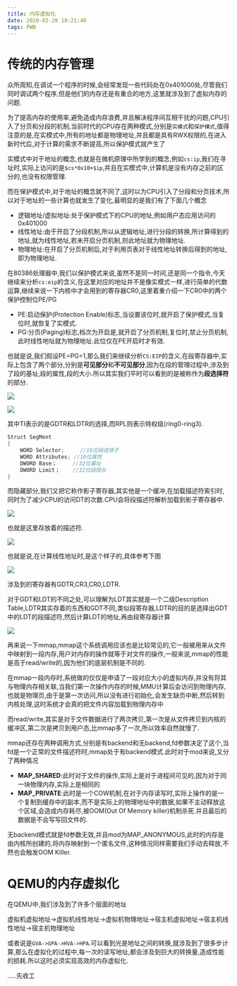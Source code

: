 ```yaml
---
title: 内存虚拟化
date: 2020-02-28 18:21:40
tags: PWN
---
```


# 传统的内存管理

众所周知,在调试一个程序的时候,会经常发现一些代码处在0x401000处,尽管我们同时调试两个程序,但是他们的内存还是有重合的地方,这里就涉及到了虚拟内存的问题.

为了提高内存的使用率,避免造成内存浪费,并且解决程序间互相干扰的问题,CPU引入了分页和分段的机制,当前时代的CPU存在两种模式,分别是`实模式`和`保护模式`,值得注意的是,在实模式中,所有的地址都是物理地址,并且都是具有RWX权限的,在进入新时代后,对于计算的需求不断提高,所以保护模式就产生了

实模式中对于地址的概念,也就是在微机原理中所学到的概念,例如`cs:ip`,我们在寻址时,实际上访问的是`$cs*0x10+$ip`,并且在实模式中,计算机是没有内存之前的区分的,也没有权限管理.

而在保护模式中,对于地址的概念就不同了,这时以为CPU引入了分段和分页技术,所以对于地址的一些计算也就发生了变化,最明显的是我们有了下面几个概念

- 逻辑地址/虚拟地址:处于保护模式下的CPU的地址,例如用户态应用访问的0x401000
- 线性地址:由于开启了分段机制,所以从逻辑地址,进行分段的转换,所计算得到的地址,就为线性地址,若未开启分页机制,则此地址就为物理地址.
- 物理地址:在开启了分页机制后,对于利用页表对于线性地址转换后得到的地址,即为物理地址.

在80386处理器中,我们以保护模式来说,虽然不是同一时间,还是同一个指令,今天继续来分析`cs:eip`的含义,在这里对应的地址并不是像实模式一样,进行简单的代数运算,继续来说一下内核中才会用到的寄存器CR0,这里着重介绍一下CR0中的两个保护控制位PE/PG

- PE:启动保护(Protection Enable)标志,当设置该位时,就开启了保护模式,当复位时,就恢复了实模式.
- PG:分页(Paging)标志,档次为开启是,就开启了分页机制,复位时,禁止分页机制,此时线性地址就为物理地址.此位仅在PE开启时才有效.

也就是说,我们假设PE=PG=1,那么我们来继续分析`CS:EIP`的含义,在段寄存器中,实际上包含了两个部分,分别是**可见部分**和**不可见部分**,因为在段的管理过程中,涉及到了段的基址,段的属性,段的大小.所以其实我们平时可以看到的是被称作为**段选择符**的部分.

![](内存虚拟化/1.png)

![](内存虚拟化/2.png)

其中TI表示的是GDTR和LDTR的选择,而RPL则表示特权级(ring0-ring3).

```C
Struct SegMent
{
    WORD Selector;     //16位段选择子
    WORD Attributes; //16位属性
    DWORD Base；     //32位基址
    DWORD Limit；    //32位段限长
}
```

而隐藏部分,我们又把它称作影子寄存器,其实他是一个缓冲,在加载描述符索引时,同时为了减少CPU的访问DT的次数.CPU会将段描述符解析加载到影子寄存器中.

![](内存虚拟化/3.png)

也就是这里存放着的描述符.

![](内存虚拟化/4.png)

也就是说,在计算线性地址时,是这个样子的,具体参考下图

![](内存虚拟化/5.png)

涉及到的寄存器有GDTR,CR3,CR0,LDTR.

对于GDT和LDT的不同之处,可以理解为LDT其实就是一个二级Description Table,LDTR其实存着的东西和GDT不同,类似段寄存器,LDTR的目的是选择出GDT中的LDT的段描述符,然后计算LDT的地址,再由段寄存器计算

![](内存虚拟化/6.png)

再来说一下mmap,mmap这个系统调用应该也是比较常见的,它一般被用来从文件中映射到一段内存,用户对内存的操作就等于对文件的操作,一般来说,mmap的性能是高于read/write的,因为他们的底层机制是不同的.

在mmap一段内存时,系统做的仅仅是申请了一段对应大小的虚拟内存,并没有将其与物理内存相关联,当我们第一次操作内存的时候,MMU计算后会访问到物理内存,也就是物理页,由于是第一次访问,所以没有进行初始化,会发生缺页中断,然后转到内核处理,这时系统才会真的把文件内容加载到物理内存中

而read/write,其实是对于文件数据进行了两次拷贝,第一次是从文件拷贝到内核的缓冲区,第二次是拷贝到用户态,比mmap多了一次,所以效率自然就慢了.

mmap还存在两种调用方式,分别是有backend和无backend,fd参数决定了这个,当fd是一个正常的文件描述符时,mmap处于有backend模式.此时对于mod来说,又分了两种情况

- **MAP_SHARED**:此时对于文件的操作,实际上是对于进程间可见的,因为对于同一块物理内存,实际上是相同的
- **MAP_PRIVATE**:此时是一个COW机制,在对于内存读写时,实际上操作的是一个复制到缓存中的副本,而不是实际上的物理地址中的数据,如果不主动释放这个区域,会造成内存耗尽,被OOM(Out Of Memory killer)机制杀死.并且最后的数据是不会写写回文件的.

无backend模式就是fd参数无效,并且mod为MAP_ANONYMOUS,此时的内存是由内核所创建的,将内存映射到一个匿名文件,这种情况同样需要我们手动去释放,不然也会触发OOM Killer.

# QEMU的内存虚拟化

在QEMU中,我们涉及到了许多个层面的地址

虚拟机虚拟地址->虚拟机线性地址->虚拟机物理地址->宿主机虚拟地址->宿主机线性地址->宿主机物理地址

或者说是`GVA->GPA->HVA->HPA`.可以看到光是地址之间的转换,就涉及到了很多步计算,那么在虚拟化的过程中,每一次的读写地址,都会涉及到巨大的转换量,造成性能的损耗.所以这时必须实现高效的内存虚拟化.



.....先收工